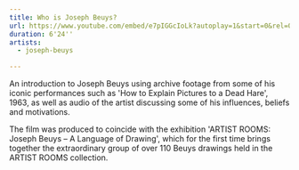 ```yaml
---
title: Who is Joseph Beuys?
url: https://www.youtube.com/embed/e7pIGGcIoLk?autoplay=1&start=0&rel=0
duration: 6'24''
artists:
  - joseph-beuys

---
```


An introduction to Joseph Beuys using archive footage from some of his iconic performances such as 'How to Explain Pictures to a Dead Hare', 1963, as well as audio of the artist discussing some of his influences, beliefs and motivations.

The film was produced to coincide with the exhibition 'ARTIST ROOMS: Joseph Beuys – A Language of Drawing', which for the first time brings together the extraordinary group of over 110 Beuys drawings held in the ARTIST ROOMS collection.